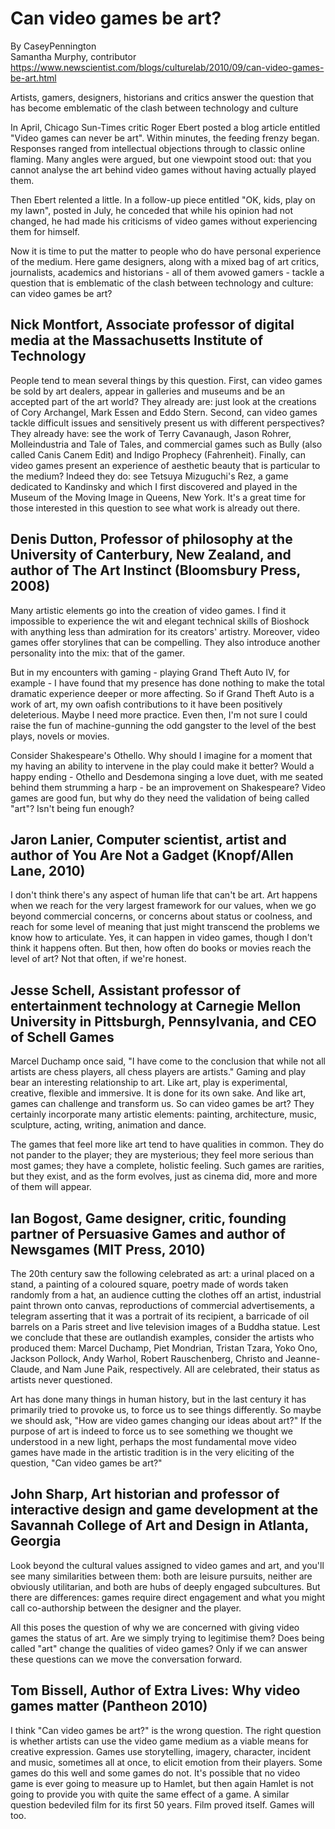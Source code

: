 # Can video games be art?
By CaseyPennington  
Samantha Murphy, contributor  
https://www.newscientist.com/blogs/culturelab/2010/09/can-video-games-be-art.html

Artists, gamers, designers, historians and critics answer the question that has become emblematic of the clash between technology and culture

In April, Chicago Sun-Times critic Roger Ebert posted a blog article entitled "Video games can never be art". Within minutes, the feeding frenzy began. Responses ranged from intellectual objections through to classic online flaming. Many angles were argued, but one viewpoint stood out: that you cannot analyse the art behind video games without having actually played them.

Then Ebert relented a little. In a follow-up piece entitled "OK, kids, play on my lawn", posted in July, he conceded that while his opinion had not changed, he had made his criticisms of video games without experiencing them for himself.

Now it is time to put the matter to people who do have personal experience of the medium. Here game designers, along with a mixed bag of art critics, journalists, academics and historians - all of them avowed gamers - tackle a question that is emblematic of the clash between technology and culture: can video games be art?

## Nick Montfort, Associate professor of digital media at the Massachusetts Institute of Technology

People tend to mean several things by this question. First, can video games be sold by art dealers, appear in galleries and museums and be an accepted part of the art world? They already are: just look at the creations of Cory Archangel, Mark Essen and Eddo Stern. Second, can video games tackle difficult issues and sensitively present us with different perspectives? They already have: see the work of Terry Cavanaugh, Jason Rohrer, Molleindustria and Tale of Tales, and commercial games such as Bully (also called Canis Canem Edit) and Indigo Prophecy (Fahrenheit). Finally, can video games present an experience of aesthetic beauty that is particular to the medium? Indeed they do: see Tetsuya Mizuguchi's Rez, a game dedicated to Kandinsky and which I first discovered and played in the Museum of the Moving Image in Queens, New York. It's a great time for those interested in this question to see what work is already out there.

## Denis Dutton, Professor of philosophy at the University of Canterbury, New Zealand, and author of The Art Instinct (Bloomsbury Press, 2008)

Many artistic elements go into the creation of video games. I find it impossible to experience the wit and elegant technical skills of Bioshock with anything less than admiration for its creators' artistry. Moreover, video games offer storylines that can be compelling. They also introduce another personality into the mix: that of the gamer.

But in my encounters with gaming - playing Grand Theft Auto IV, for example - I have found that my presence has done nothing to make the total dramatic experience deeper or more affecting. So if Grand Theft Auto is a work of art, my own oafish contributions to it have been positively deleterious. Maybe I need more practice. Even then, I'm not sure I could raise the fun of machine-gunning the odd gangster to the level of the best plays, novels or movies.

Consider Shakespeare's Othello. Why should I imagine for a moment that my having an ability to intervene in the play could make it better? Would a happy ending - Othello and Desdemona singing a love duet, with me seated behind them strumming a harp - be an improvement on Shakespeare? Video games are good fun, but why do they need the validation of being called "art"? Isn't being fun enough?

## Jaron Lanier, Computer scientist, artist and author of You Are Not a Gadget (Knopf/Allen Lane, 2010)

I don't think there's any aspect of human life that can't be art. Art happens when we reach for the very largest framework for our values, when we go beyond commercial concerns, or concerns about status or coolness, and reach for some level of meaning that just might transcend the problems we know how to articulate. Yes, it can happen in video games, though I don't think it happens often. But then, how often do books or movies reach the level of art? Not that often, if we're honest.

## Jesse Schell, Assistant professor of entertainment technology at Carnegie Mellon University in Pittsburgh, Pennsylvania, and CEO of Schell Games

Marcel Duchamp once said, "I have come to the conclusion that while not all artists are chess players, all chess players are artists." Gaming and play bear an interesting relationship to art. Like art, play is experimental, creative, flexible and immersive. It is done for its own sake. And like art, games can challenge and transform us. So can video games be art? They certainly incorporate many artistic elements: painting, architecture, music, sculpture, acting, writing, animation and dance.

The games that feel more like art tend to have qualities in common. They do not pander to the player; they are mysterious; they feel more serious than most games; they have a complete, holistic feeling. Such games are rarities, but they exist, and as the form evolves, just as cinema did, more and more of them will appear.

## Ian Bogost, Game designer, critic, founding partner of Persuasive Games and author of Newsgames (MIT Press, 2010)

The 20th century saw the following celebrated as art: a urinal placed on a stand, a painting of a coloured square, poetry made of words taken randomly from a hat, an audience cutting the clothes off an artist, industrial paint thrown onto canvas, reproductions of commercial advertisements, a telegram asserting that it was a portrait of its recipient, a barricade of oil barrels on a Paris street and live television images of a Buddha statue. Lest we conclude that these are outlandish examples, consider the artists who produced them: Marcel Duchamp, Piet Mondrian, Tristan Tzara, Yoko Ono, Jackson Pollock, Andy Warhol, Robert Rauschenberg, Christo and Jeanne-Claude, and Nam June Paik, respectively. All are celebrated, their status as artists never questioned.

Art has done many things in human history, but in the last century it has primarily tried to provoke us, to force us to see things differently. So maybe we should ask, "How are video games changing our ideas about art?" If the purpose of art is indeed to force us to see something we thought we understood in a new light, perhaps the most fundamental move video games have made in the artistic tradition is in the very eliciting of the question, "Can video games be art?"

## John Sharp, Art historian and professor of interactive design and game development at the Savannah College of Art and Design in Atlanta, Georgia

Look beyond the cultural values assigned to video games and art, and you'll see many similarities between them: both are leisure pursuits, neither are obviously utilitarian, and both are hubs of deeply engaged subcultures. But there are differences: games require direct engagement and what you might call co-authorship between the designer and the player.

All this poses the question of why we are concerned with giving video games the status of art. Are we simply trying to legitimise them? Does being called "art" change the qualities of video games? Only if we can answer these questions can we move the conversation forward.

## Tom Bissell, Author of Extra Lives: Why video games matter (Pantheon 2010)

I think "Can video games be art?" is the wrong question. The right question is whether artists can use the video game medium as a viable means for creative expression. Games use storytelling, imagery, character, incident and music, sometimes all at once, to elicit emotion from their players. Some games do this well and some games do not. It's possible that no video game is ever going to measure up to Hamlet, but then again Hamlet is not going to provide you with quite the same effect of a game. A similar question bedeviled film for its first 50 years. Film proved itself. Games will too.
